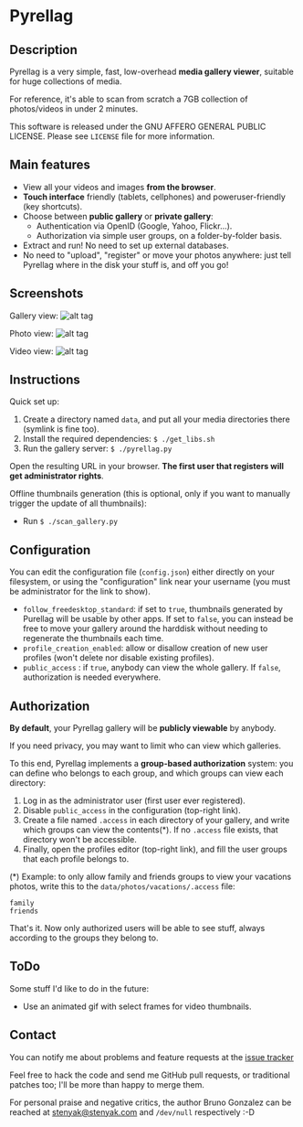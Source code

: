 Pyrellag
========

Description
-----------

Pyrellag is a very simple, fast, low-overhead **media gallery viewer**, suitable for huge collections of media.

For reference, it's able to scan from scratch a 7GB collection of photos/videos in under 2 minutes.

This software is released under the GNU AFFERO GENERAL PUBLIC LICENSE. Please see `LICENSE` file for more information.

Main features
-------------

 - View all your videos and images **from the browser**.
 - **Touch interface** friendly (tablets, cellphones) and poweruser-friendly (key shortcuts).
 - Choose between **public gallery** or **private gallery**:
   - Authentication via OpenID (Google, Yahoo, Flickr...).
   - Authorization via simple user groups, on a folder-by-folder basis.
 - Extract and run! No need to set up external databases.
 - No need to "upload", "register" or move your photos anywhere: just tell Pyrellag where in the disk your stuff is, and off you go!


Screenshots
-----------

Gallery view:
![alt tag](https://raw.github.com/stenyak/pyrellag/master/screenshots/gallery_view.png)

Photo view:
![alt tag](https://raw.github.com/stenyak/pyrellag/master/screenshots/photo_view.png)

Video view:
![alt tag](https://raw.github.com/stenyak/pyrellag/master/screenshots/video_view.png)


Instructions
------------

Quick set up:
 1. Create a directory named `data`, and put all your media directories there (symlink is fine too).
 2. Install the required dependencies: `$ ./get_libs.sh`
 3. Run the gallery server: `$ ./pyrellag.py`

Open the resulting URL in your browser. **The first user that registers will get administrator rights**.


Offline thumbnails generation (this is optional, only if you want to manually trigger the update of all thumbnails):
 - Run `$ ./scan_gallery.py`


Configuration
-------------

You can edit the configuration file (`config.json`) either directly on your filesystem, or using the "configuration" link near your username (you must be administrator for the link to show).

 - `follow_freedesktop_standard`: if set to `true`, thumbnails generated by Purellag will be usable by other apps. If set to `false`, you can instead be free to move your gallery around the harddisk without needing to regenerate the thumbnails each time.
 - `profile_creation_enabled`: allow or disallow creation of new user profiles (won't delete nor disable existing profiles).
 - `public_access` : if `true`, anybody can view the whole gallery. If `false`, authorization is needed everywhere.

Authorization
-------------

**By default**, your Pyrellag gallery will be **publicly viewable** by anybody.

If you need privacy, you may want to limit who can view which galleries.

To this end, Pyrellag implements a **group-based authorization** system: you can define who belongs to each group, and which groups can view each directory:

 1. Log in as the administrator user (first user ever registered).
 2. Disable `public_access` in the configuration (top-right link).
 3. Create a file named `.access` in each directory of your gallery, and write which groups can view the contents(\*). If no `.access` file exists, that directory won't be accessible.
 4. Finally, open the profiles editor (top-right link), and fill the user groups that each profile belongs to.

(\*) Example: to only allow family and friends groups to view your vacations photos, write this to the `data/photos/vacations/.access` file:

    family
    friends


That's it. Now only authorized users will be able to see stuff, always according to the groups they belong to.


ToDo
----

Some stuff I'd like to do in the future:
 - Use an animated gif with select frames for video thumbnails.

Contact
-------

You can notify me about problems and feature requests at the [issue tracker](https://github.com/stenyak/pyrellag/issues)

Feel free to hack the code and send me GitHub pull requests, or traditional patches too; I'll be more than happy to merge them.

For personal praise and negative critics, the author Bruno Gonzalez can be reached at [stenyak@stenyak.com](mailto:stenyak@stenyak.com) and `/dev/null` respectively :-D

